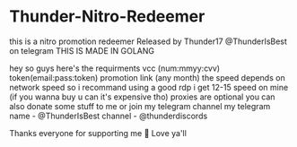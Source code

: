 # Thunder-Nitro-Redeemer
this is a nitro promotion redeemer  Released by Thunder17 @ThunderIsBest on telegram 
THIS IS MADE IN GOLANG

hey so guys 
here's the requirments
vcc (num:mmyy:cvv)
token(email:pass:token)
promotion link (any month)
the speed depends on network speed so i recommand using a good rdp i get 12-15 speed on mine (if you wanna buy u can it's expensive tho)
proxies are optional
you can also donate some stuff to me or join my telegram channel
my telegram name - @ThunderIsBest
channel - @thunderdiscords

Thanks everyone for supporting me 🙏
Love ya'll
